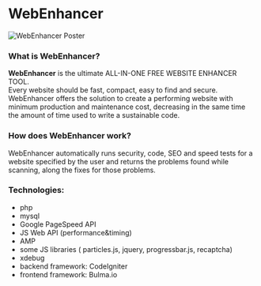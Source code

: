 # WebEnhancer
![WebEnhancer Poster](https://i.imgur.com/30YCIao.jpg)

### What is WebEnhancer?
**WebEnhancer** is the ultimate ALL-IN-ONE FREE WEBSITE ENHANCER TOOL.\
Every website should be fast, compact, easy to find and secure. WebEnhancer offers the solution to create a performing website with minimum production and maintenance cost, decreasing in the same time the amount of time used to write a sustainable code.

### How does WebEnhancer work?
WebEnhancer automatically runs security, code, SEO and speed tests for a website specified by the user and returns the problems found while scanning, along the fixes for those problems.

### Technologies:
* php
* mysql
* Google PageSpeed API
* JS Web API (performance&timing)
* AMP
* some JS libraries ( particles.js, jquery, progressbar.js, recaptcha)
* xdebug
* backend framework: CodeIgniter
* frontend framework: Bulma.io

